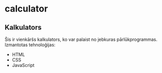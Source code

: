 # calculator

## Kalkulators

Šis ir vienkāršs kalkulators, ko var palaist no jebkuras pārlūkprogrammas.
Izmantotas tehnoloģijas:
- HTML
- CSS
- JavaScript
